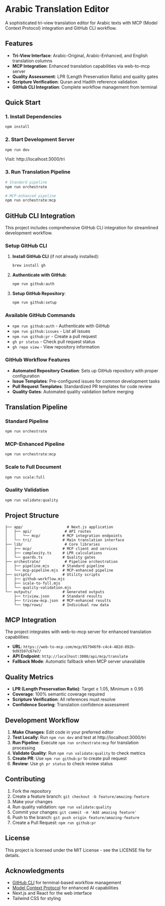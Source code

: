 # Arabic Translation Editor

A sophisticated tri-view translation editor for Arabic texts with MCP (Model Context Protocol) integration and GitHub CLI workflow.

## Features

- **Tri-View Interface**: Arabic-Original, Arabic-Enhanced, and English translation columns
- **MCP Integration**: Enhanced translation capabilities via web-to-mcp server
- **Quality Assessment**: LPR (Length Preservation Ratio) and quality gates
- **Scripture Verification**: Quran and Hadith reference validation
- **GitHub CLI Integration**: Complete workflow management from terminal

## Quick Start

### 1. Install Dependencies
```bash
npm install
```

### 2. Start Development Server
```bash
npm run dev
```
Visit: http://localhost:3000/tri

### 3. Run Translation Pipeline
```bash
# Standard pipeline
npm run orchestrate

# MCP-enhanced pipeline
npm run orchestrate:mcp
```

## GitHub CLI Integration

This project includes comprehensive GitHub CLI integration for streamlined development workflow.

### Setup GitHub CLI

1. **Install GitHub CLI** (if not already installed):
   ```bash
   brew install gh
   ```

2. **Authenticate with GitHub**:
   ```bash
   npm run github:auth
   ```

3. **Setup GitHub Repository**:
   ```bash
   npm run github:setup
   ```

### Available GitHub Commands

- `npm run github:auth` - Authenticate with GitHub
- `npm run github:issues` - List all issues
- `npm run github:pr` - Create a pull request
- `gh pr status` - Check pull request status
- `gh repo view` - View repository information

### GitHub Workflow Features

- **Automated Repository Creation**: Sets up GitHub repository with proper configuration
- **Issue Templates**: Pre-configured issues for common development tasks
- **Pull Request Templates**: Standardized PR templates for code review
- **Quality Gates**: Automated quality validation before merging

## Translation Pipeline

### Standard Pipeline
```bash
npm run orchestrate
```

### MCP-Enhanced Pipeline
```bash
npm run orchestrate:mcp
```

### Scale to Full Document
```bash
npm run scale:full
```

### Quality Validation
```bash
npm run validate:quality
```

## Project Structure

```
├── app/                    # Next.js application
│   ├── api/               # API routes
│   │   └── mcp/          # MCP integration endpoints
│   └── tri/              # Main translation interface
├── lib/                   # Core libraries
│   ├── mcp/              # MCP client and services
│   ├── complexity.ts     # LPR calculations
│   └── guards.ts         # Quality gates
├── orchestrate/           # Pipeline orchestration
│   ├── pipeline.mjs      # Standard pipeline
│   └── mcp-pipeline.mjs  # MCP-enhanced pipeline
├── scripts/              # Utility scripts
│   ├── github-workflow.mjs
│   ├── scale-to-full.mjs
│   └── quality-validation.mjs
└── outputs/              # Generated outputs
    ├── triview.json      # Standard results
    ├── triview-mcp.json  # MCP-enhanced results
    └── tmp/rows/         # Individual row data
```

## MCP Integration

The project integrates with web-to-mcp server for enhanced translation capabilities:

- **URL**: `https://web-to-mcp.com/mcp/657946f0-c4c4-482d-892b-9d93597c67e7/`
- **API Endpoint**: `http://localhost:3000/api/mcp/translate`
- **Fallback Mode**: Automatic fallback when MCP server unavailable

## Quality Metrics

- **LPR (Length Preservation Ratio)**: Target ≥ 1.05, Minimum ≥ 0.95
- **Coverage**: 100% semantic coverage required
- **Scripture Verification**: All references must resolve
- **Confidence Scoring**: Translation confidence assessment

## Development Workflow

1. **Make Changes**: Edit code in your preferred editor
2. **Test Locally**: Run `npm run dev` and test at http://localhost:3000/tri
3. **Run Pipeline**: Execute `npm run orchestrate:mcp` for translation processing
4. **Validate Quality**: Run `npm run validate:quality` to check metrics
5. **Create PR**: Use `npm run github:pr` to create pull request
6. **Review**: Use `gh pr status` to check review status

## Contributing

1. Fork the repository
2. Create a feature branch: `git checkout -b feature/amazing-feature`
3. Make your changes
4. Run quality validation: `npm run validate:quality`
5. Commit your changes: `git commit -m 'Add amazing feature'`
6. Push to the branch: `git push origin feature/amazing-feature`
7. Create a Pull Request: `npm run github:pr`

## License

This project is licensed under the MIT License - see the LICENSE file for details.

## Acknowledgments

- [GitHub CLI](https://cli.github.com/) for terminal-based workflow management
- [Model Context Protocol](https://modelcontextprotocol.io/) for enhanced AI capabilities
- Next.js and React for the web interface
- Tailwind CSS for styling
